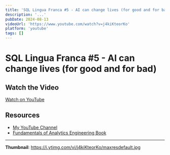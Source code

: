 ```yaml
---
title: 'SQL Lingua Franca #5 - AI can change lives (for good and for bad)'
description: '...'
pubDate: 2024-08-13
videoUrl: 'https://www.youtube.com/watch?v=j4kiKteorKo'
platform: 'youtube'
tags: []
---
```


# SQL Lingua Franca #5 - AI can change lives (for good and for bad)



## Watch the Video

[Watch on YouTube](https://www.youtube.com/watch?v=j4kiKteorKo)

## Resources

- [My YouTube Channel](https://www.youtube.com/juanalytics)
- [Fundamentals of Analytics Engineering Book](https://www.amazon.com/author/jmperafan)

---

**Thumbnail**: https://i.ytimg.com/vi/j4kiKteorKo/maxresdefault.jpg
